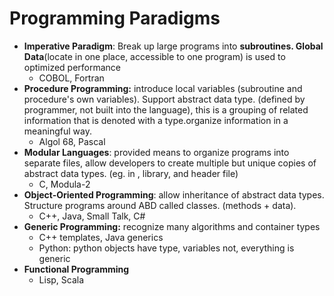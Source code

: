 

# Programming Paradigms

* **Imperative Paradigm**: Break up large programs into **subroutines. Global Data**\(locate in one place, accessible to one program\) is used to optimized performance
  * COBOL, Fortran
* **Procedure Programming:** introduce local variables \(subroutine and procedure's own variables\). Support abstract data type. \(defined by programmer, not built into the language\), this is a grouping of related information that is denoted with a type.organize information in a meaningful way.
  * Algol 68, Pascal
* **Modular Languages**: provided means to organize programs into separate files, allow developers to create multiple but unique copies of abstract data types.  \(eg. in , library, and header file\)
  * C,  Modula-2
* **Object-Oriented Programming**: allow inheritance of abstract data types. Structure programs around ABD called classes. \(methods + data\). 
  * C++, Java, Small Talk, C\#
* **Generic Programming:** recognize many algorithms and container types
  * C++ templates, Java generics
  * Python: python objects have type, variables not, everything is generic
* **Functional Programming**
  * Lisp, Scala



